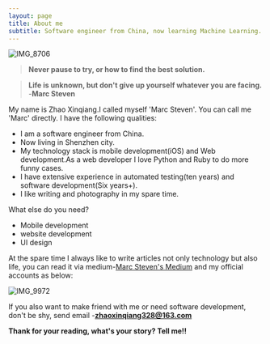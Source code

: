 ```yaml
---
layout: page
title: About me
subtitle: Software engineer from China, now learning Machine Learning.
---
```



![IMG_8706](https://user-images.githubusercontent.com/57557632/80059237-13925a80-855e-11ea-9df9-0b3a9f77efb8.JPG)

> **Never pause to try, or how to find the best solution.**

> **Life is unknown, but don't give up yourself whatever you are facing.**
> -**Marc Steven**

My name is Zhao Xinqiang.I called myself 'Marc Steven'.
You can call me 'Marc' directly.
I have the following qualities:


- I am a software engineer from China.
- Now living in Shenzhen city.
- My technology stack is mobile development(iOS) and Web development.As a web developer I love Python and Ruby to do more funny cases.
- I have extensive experience in automated testing(ten years) and software development(Six years+).
- I like writing and photography in my spare time.

What else do you need?

* Mobile development
* website development
* UI design

​At the spare time I always like to write articles not only technology but also life, you can read it via medium-[Marc Steven's Medium](https://medium.com/@MarcStevenCoder) and my official accounts as below:

![IMG_9972](https://user-images.githubusercontent.com/57557632/97832023-b5181700-1d0c-11eb-9b7a-23c141c1c7bf.JPG)

If you also want to make friend with me or need software development, don't be shy, send email -**zhaoxinqiang328@163.com**



**Thank for your reading, what's your story? Tell me!!**
